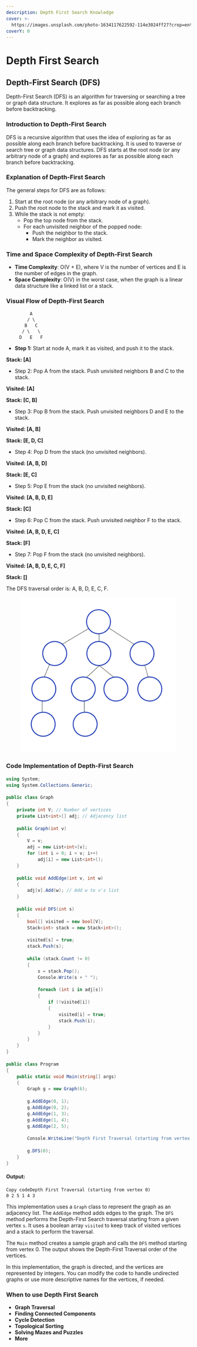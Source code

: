 ```yaml
---
description: Depth First Search Knowledge
cover: >-
  https://images.unsplash.com/photo-1634117622592-114e3024ff27?crop=entropy&cs=srgb&fm=jpg&ixid=M3wxOTcwMjR8MHwxfHNlYXJjaHwzfHxncmFwaHxlbnwwfHx8fDE3MTA4NDY4ODF8MA&ixlib=rb-4.0.3&q=85
coverY: 0
---
```


# Depth First Search

## **Depth-First Search (DFS)**

Depth-First Search (DFS) is an algorithm for traversing or searching a tree or graph data structure. It explores as far as possible along each branch before backtracking.

### Introduction to Depth-First Search

DFS is a recursive algorithm that uses the idea of exploring as far as possible along each branch before backtracking. It is used to traverse or search tree or graph data structures. DFS starts at the root node (or any arbitrary node of a graph) and explores as far as possible along each branch before backtracking.

### Explanation of Depth-First Search

The general steps for DFS are as follows:

1. Start at the root node (or any arbitrary node of a graph).
2. Push the root node to the stack and mark it as visited.
3. While the stack is not empty:
   * Pop the top node from the stack.
   * For each unvisited neighbor of the popped node:
     * Push the neighbor to the stack.
     * Mark the neighbor as visited.

### Time and Space Complexity of Depth-First Search

* **Time Complexity**: O(V + E), where V is the number of vertices and E is the number of edges in the graph.
* **Space Complexity**: O(V) in the worst case, when the graph is a linear data structure like a linked list or a stack.

### Visual Flow of Depth-First Search

```
         A
        / \
       B   C
      / \   \
     D   E   F
```

* **Step 1:**  Start at node A, mark it as visited, and push it to the stack.&#x20;

**Stack: \[A]**

* Step 2: Pop A from the stack. Push unvisited neighbors B and C to the stack.&#x20;

**Visited: \[A]** &#x20;

**Stack: \[C, B]**

* Step 3: Pop B from the stack. Push unvisited neighbors D and E to the stack.&#x20;

**Visited: \[A, B]**&#x20;

**Stack: \[E, D, C]**

* Step 4: Pop D from the stack (no unvisited neighbors).&#x20;

**Visited: \[A, B, D]**&#x20;

**Stack: \[E, C]**

* Step 5: Pop E from the stack (no unvisited neighbors).&#x20;

**Visited: \[A, B, D, E]**&#x20;

**Stack: \[C]**

* Step 6: Pop C from the stack. Push unvisited neighbor F to the stack.&#x20;

**Visited: \[A, B, D, E, C]**&#x20;

**Stack: \[F]**

* Step 7: Pop F from the stack (no unvisited neighbors).&#x20;

**Visited: \[A, B, D, E, C, F]**&#x20;

**Stack: \[]**

The DFS traversal order is: A, B, D, E, C, F.

<figure><img src="../../.gitbook/assets/Depth-First-Search.gif" alt=""><figcaption></figcaption></figure>

### Code Implementation of Depth-First Search

```csharp
using System;
using System.Collections.Generic;

public class Graph
{
    private int V; // Number of vertices
    private List<int>[] adj; // Adjacency list

    public Graph(int v)
    {
        V = v;
        adj = new List<int>[v];
        for (int i = 0; i < v; i++)
            adj[i] = new List<int>();
    }

    public void AddEdge(int v, int w)
    {
        adj[v].Add(w); // Add w to v's list
    }

    public void DFS(int s)
    {
        bool[] visited = new bool[V];
        Stack<int> stack = new Stack<int>();

        visited[s] = true;
        stack.Push(s);

        while (stack.Count != 0)
        {
            s = stack.Pop();
            Console.Write(s + " ");

            foreach (int i in adj[s])
            {
                if (!visited[i])
                {
                    visited[i] = true;
                    stack.Push(i);
                }
            }
        }
    }
}

public class Program
{
    public static void Main(string[] args)
    {
        Graph g = new Graph(6);

        g.AddEdge(0, 1);
        g.AddEdge(0, 2);
        g.AddEdge(1, 3);
        g.AddEdge(1, 4);
        g.AddEdge(2, 5);

        Console.WriteLine("Depth First Traversal (starting from vertex 0)");

        g.DFS(0);
    }
}
```

#### Output:

```
Copy codeDepth First Traversal (starting from vertex 0)
0 2 5 1 4 3
```

This implementation uses a `Graph` class to represent the graph as an adjacency list. The `AddEdge` method adds edges to the graph. The `DFS` method performs the Depth-First Search traversal starting from a given vertex `s`. It uses a boolean array `visited` to keep track of visited vertices and a stack to perform the traversal.

The `Main` method creates a sample graph and calls the `DFS` method starting from vertex 0. The output shows the Depth-First Traversal order of the vertices.

In this implementation, the graph is directed, and the vertices are represented by integers. You can modify the code to handle undirected graphs or use more descriptive names for the vertices, if needed.

### When to use Depth First Search

* **Graph Traversal**
* **Finding Connected Components**
* **Cycle Detection**
* **Topological Sorting**
* **Solving Mazes and Puzzles**
* **More**
